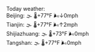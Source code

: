 Today weather:  
Beijing: 🌫  🌡️+77°F 🌬️↓0mph  
Tianjin: 🌫  🌡️+77°F 🌬️↑2mph  
Shijiazhuang: 🌫  🌡️+73°F 🌬️0mph  
Tangshan: 🌫  🌡️+77°F 🌬️0mph  
